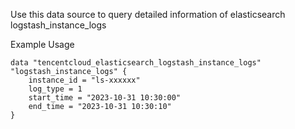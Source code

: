 Use this data source to query detailed information of elasticsearch logstash_instance_logs

Example Usage

```hcl
data "tencentcloud_elasticsearch_logstash_instance_logs" "logstash_instance_logs" {
	instance_id = "ls-xxxxxx"
	log_type = 1
	start_time = "2023-10-31 10:30:00"
	end_time = "2023-10-31 10:30:10"
}
```